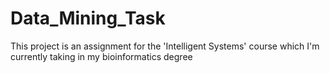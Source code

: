 # Data_Mining_Task
This project is an assignment for the 'Intelligent Systems' course which I'm currently taking in my bioinformatics degree
